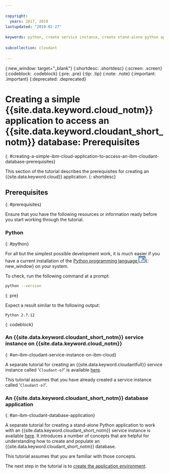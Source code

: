 ```yaml
---

copyright:
  years: 2017, 2019
lastupdated: "2019-02-27"

keywords: python, create service instance, create stand-alone python application

subcollection: cloudant

---
```


{:new_window: target="_blank"}
{:shortdesc: .shortdesc}
{:screen: .screen}
{:codeblock: .codeblock}
{:pre: .pre}
{:tip: .tip}
{:note: .note}
{:important: .important}
{:deprecated: .deprecated}

<!-- Acrolinx: 2017-05-10 -->

# Creating a simple {{site.data.keyword.cloud_notm}} application to access an {{site.data.keyword.cloudant_short_notm}} database: Prerequisites
{: #creating-a-simple-ibm-cloud-application-to-access-an-ibm-cloudant-database-prerequisites}

This section of the tutorial describes the prerequisites
for creating an {{site.data.keyword.cloud}} application.
{: shortdesc}

## Prerequisites
{: #prerequisites}

Ensure that you have the following resources or information ready
before you start working through the tutorial.

### Python
{: #python}

For all but the simplest possible development work,
it is much easier if you have a current installation of the
[Python programming language ![External link icon](../images/launch-glyph.svg "External link icon")](https://www.python.org/){: new_window}
on your system.

To check,
run the following command at a prompt:

```sh
python --version
```
{: pre}

Expect a result similar to the following output:

```
Python 2.7.12
```
{: codeblock}

### An {{site.data.keyword.cloudant_short_notm}} service instance on {{site.data.keyword.cloud_notm}}
{: #an-ibm-cloudant-service-instance-on-ibm-cloud}

A separate tutorial for creating an {{site.data.keyword.cloudantfull}} service instance called
'`Cloudant-o7`' is available [here](/docs/services/Cloudant/tutorials/create_service.html).

This tutorial assumes that you have already created a service instance called
'`Cloudant-o7`'.

### An {{site.data.keyword.cloudant_short_notm}} database application
{: #an-ibm-cloudant-database-application}

A separate tutorial for creating a stand-alone Python application
to work with an {{site.data.keyword.cloudant_short_notm}}
service instance is available [here](/docs/services/Cloudant/tutorials/create_database.html).
It introduces a number of concepts that are helpful for understanding how to create and populate an {{site.data.keyword.cloudant_short_notm}} database.

This tutorial assumes that you are familiar with those concepts.

The next step in the tutorial is to [create the application environment](/docs/services/Cloudant/tutorials/create_bmxapp_appenv.html).
